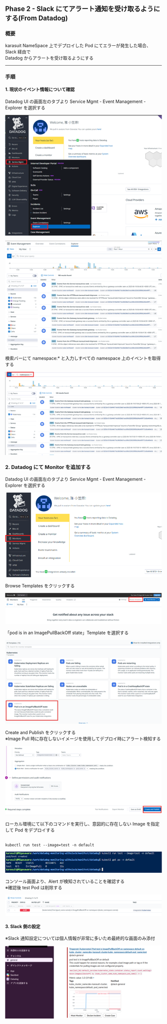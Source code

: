 ## Phase 2 - Slack にてアラート通知を受け取るようにする(From Datadog)

### 概要

karasuit NameSpace 上でデプロイした Pod にてエラーが発生した場合、Slack 経由で  
Datadog からアラートを受け取るようにする

---

### 手順

#### 1. 現状のイベント情報について確認

Datadog UI の画面左のタブより Service Mgmt - Event Management - Explorer を選択する

![Datadog画面](picture/Phase2-1-1.png)

![イベント画面](picture/Phase2-1-2.png)

検索バーにて namespace:\* と入力しすべての namespace 上のイベントを取得する

![イベント画面2](picture/Phase2-1-3.png)

### 2. Datadog にて Monitor を追加する

Datadog UI の画面左のタブより Service Mgmt - Event Management - Explorer を選択する

![モニタリング画面](picture/Phase2-2-1.png)

Browse Templates をクリックする

![モニタリング画面2](picture/Phase2-2-2.png)

「pod is in an ImagePullBackOff state」Template を選択する

![モニタリング画面3](picture/Phase2-2-3.png)

Create and Publish をクリックする  
※Image Pull 時に存在しないイメージを使用してデプロイ時にアラート検知する

![モニタリング作成画面](picture/Phase2-2-4.png)

ローカル環境にて以下のコマンドを実行し、意図的に存在しない Image を指定して Pod をデプロイする

<pre><code>
kubectl run test --image=test -n default
</code></pre>

![デプロイ失敗画面](picture/Phase2-2-5.png)

コンソール画面より、Alert が検知されていることを確認する  
※確認後 test Pod は削除する

![アラート画面](picture/Phase2-2-6.png)

#### 3. Slack 側の設定

※Slack 通知設定については個人情報が非常に多いため最終的な画面のみ添付

![Slack通知画面3](picture/Phase2-3-1.png)